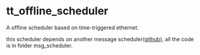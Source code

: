 # tt_offline_scheduler

A offline scheduler based on time-triggered ethernet.

this scheduler depends on another message scheduler([github](https://github.com/buaales/ttmsg-schedduler)), all the code is in folder msg_scheduler.